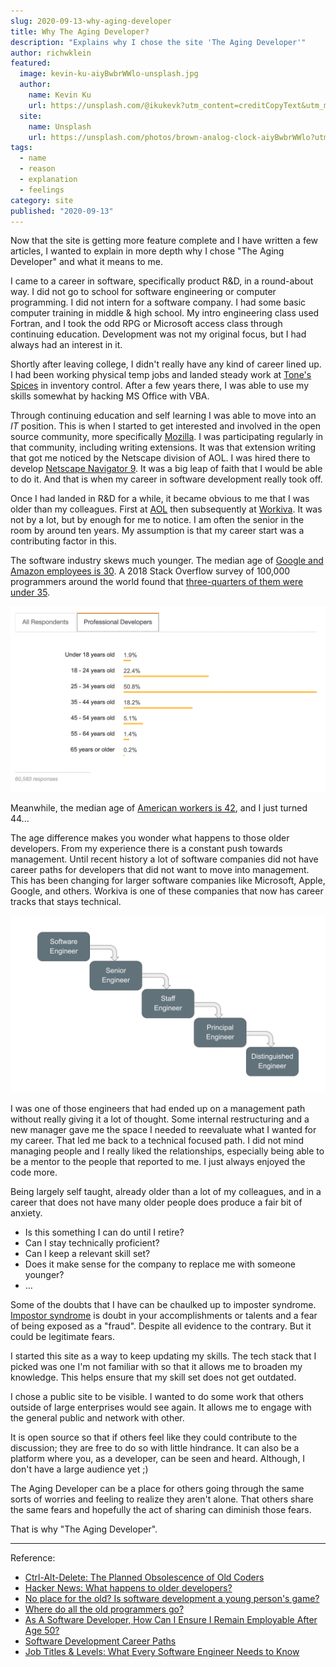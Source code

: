 ```yaml
---
slug: 2020-09-13-why-aging-developer
title: Why The Aging Developer?
description: "Explains why I chose the site 'The Aging Developer'"
author: richwklein
featured:
  image: kevin-ku-aiyBwbrWWlo-unsplash.jpg
  author:
    name: Kevin Ku
    url: https://unsplash.com/@ikukevk?utm_content=creditCopyText&utm_medium=referral&utm_source=unsplash
  site:
    name: Unsplash
    url: https://unsplash.com/photos/brown-analog-clock-aiyBwbrWWlo?utm_content=creditCopyText&utm_medium=referral&utm_source=unsplas
tags:
  - name
  - reason
  - explanation
  - feelings
category: site
published: "2020-09-13"
---
```


Now that the site is getting more feature complete and I have written a few articles, I wanted to explain in more depth why I chose &quot;The Aging Developer&quot; and what it means to me.

I came to a career in software, specifically product R&D, in a round-about way. I did not go to school for software engineering or computer programming. I did not intern for a software company. I had some basic computer training in 
middle & high school. My intro engineering class used Fortran, and I took the odd RPG or Microsoft access class through continuing education. Development was not my original focus, but I had always had an interest in it. 

Shortly after leaving college, I didn't really have any kind of career lined up. I had been working physical temp jobs and landed steady work at [Tone's Spices](https://www.tones.com/about) in inventory control. After a few years there, I was able to use my skills somewhat by hacking MS Office with VBA. 

Through continuing education and self learning I was able to move into an *IT* position. This is when I started to get interested and involved in the open source community, more specifically [Mozilla](https://www.mozilla.org). 
I was participating regularly in that community, including writing extensions. It was that extension writing that got me noticed by the Netscape division of AOL. I was hired there to develop [Netscape Navigator 9](https://en.wikipedia.org/wiki/Netscape_Navigator_9). It was a big leap of faith that I would be able to do it. And that is when 
my career in software development really took off.

Once I had landed in R&D for a while, it became obvious to me that I was older than my colleagues. First at [AOL](https://en.wikipedia.org/wiki/AOL) then subsequently at [Workiva](https://en.wikipedia.org/wiki/Workiva). It was not by a lot, but by enough for me to notice. I am often the senior in the room by around ten years. 
My assumption is that my career start was a contributing factor in this.

The software industry skews much younger. The median age of [Google and Amazon employees is 30](https://www.payscale.com/data-packages/top-tech-companies-compared/tech-salaries). A 2018 Stack Overflow survey of 100,000 programmers around the world found that [three-quarters of them were under 35](https://insights.stackoverflow.com/survey/2018#developer-profile-age). 

![Stack Overflow](stackoverflow-age.png)

Meanwhile, the median age of [American workers is 42](https://www.bls.gov/emp/tables/median-age-labor-force.htm),
and I just turned 44...

The age difference makes you wonder what happens to those older developers. From my experience there is a constant push towards management. Until recent history a lot of software companies did not have career paths for developers that did not want to move into management. This has been changing for larger software companies like Microsoft, Apple, Google, and others. Workiva is one of these companies that now has career tracks that stays technical.

![Technical Career Path](career-path.png)

I was one of those engineers that had ended up on a management path without really giving it a lot of thought. Some internal restructuring and a new manager gave me the space I needed to reevaluate what I wanted for my career. That led me back to a technical focused path. I did not mind managing people and I really liked the relationships, especially being able to be a mentor to the people that reported to me. I just always enjoyed the code more.  

Being largely self taught, already older than a lot of my colleagues, and in a career that does not have many older people does produce a fair bit of anxiety.

* Is this something I can do until I retire?
* Can I stay technically proficient?
* Can I keep a relevant skill set?
* Does it make sense for the company to replace me with someone younger?
* ...

Some of the doubts that I have can be chaulked up to imposter syndrome. [Impostor syndrome](https://en.wikipedia.org/wiki/Impostor_syndrome) is doubt in your accomplishments or talents and a fear of being exposed as a "fraud". 
Despite all evidence to the contrary. But it could be legitimate fears.

I started this site as a way to keep updating my skills. The tech stack that I picked was one I'm not familiar with so that it allows me to broaden my knowledge. This helps ensure that my skill set does not get outdated. 

I chose a public site to be visible. I wanted to do some work that others outside of large enterprises would see again. It allows me to engage with the general public and network with other. 

It is open source so that if others feel like they could contribute to the discussion; they are free to do so with little hindrance. It can also be a platform where you, as a developer, can be seen and heard. Although, I don't
have a large audience yet ;)

The Aging Developer can be a place for others going through the same sorts of worries and feeling to realize they aren't alone. That others share the same fears and hopefully the act of sharing can diminish those fears.

That is why "The Aging Developer".

----
Reference:

* [Ctrl-Alt-Delete: The Planned Obsolescence of Old Coders](https://onezero.medium.com/ctrl-alt-delete-the-planned-obsolescence-of-old-coders-9c5f440ee68)
* [Hacker News: What happens to older developers?](https://news.ycombinator.com/item?id=7372997)
* [No place for the old? Is software development a young person's game?](https://www.techrepublic.com/article/no-place-for-the-old-is-software-development-a-young-persons-game/)
* [Where do all the old programmers go?](https://www.infoworld.com/article/2617093/it-careers-where-do-all-the-old-programmers-go.html)
* [As A Software Developer, How Can I Ensure I Remain Employable After Age 50?](https://www.forbes.com/sites/quora/2012/09/17/as-a-software-developer-how-can-i-ensure-i-remain-employable-after-age-50/#6ab73da57264)
* [Software Development Career Paths](https://simpleprogrammer.com/software-development-career-paths/)
* [Job Titles & Levels: What Every Software Engineer Needs to Know](https://www.holloway.com/s/trh-job-titles-levels-fundamentals-for-software-engineering)
  
